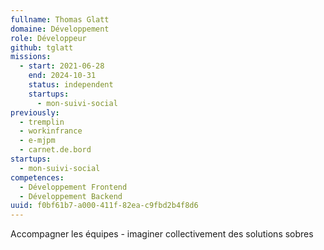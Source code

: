 ```yaml
---
fullname: Thomas Glatt
domaine: Développement
role: Développeur
github: tglatt
missions:
  - start: 2021-06-28
    end: 2024-10-31
    status: independent
    startups:
      - mon-suivi-social
previously:
  - tremplin
  - workinfrance
  - e-mjpm
  - carnet.de.bord
startups:
  - mon-suivi-social
competences:
  - Développement Frontend
  - Développement Backend
uuid: f0bf61b7-a000-411f-82ea-c9fbd2b4f8d6
---
```

Accompagner les équipes - imaginer collectivement des solutions sobres